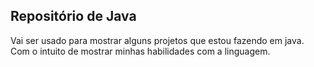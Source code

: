 ## Repositório de Java

Vai ser usado para mostrar alguns projetos que estou fazendo em java.
Com o intuito de mostrar minhas habilidades com a linguagem.


